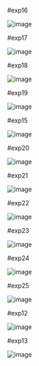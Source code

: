 #exp16

![image](https://github.com/sreejakaveti/Toc/assets/113493813/4274699a-6433-45c0-a6dc-d6daa61d632c)

#exp17

![image](https://github.com/sreejakaveti/Toc/assets/113493813/8d790dcb-ca03-4046-9655-a2c58c563faa)


#exp18

![image](https://github.com/sreejakaveti/Toc/assets/113493813/c6e1e2d6-af93-480a-80b9-58284f2d09cd)

#exp19

![image](https://github.com/sreejakaveti/Toc/assets/113493813/7faf2cfa-2a06-4934-919d-55c917ab3785)

#exp15

![image](https://github.com/sreejakaveti/Toc/assets/113493813/0818ca08-a6bc-4e48-a898-e03d44d1ce02)

#exp20

![image](https://github.com/sreejakaveti/Toc/assets/113493813/de560cb6-cd66-4c51-92c1-fb9ad652cfe4)

#exp21

![image](https://github.com/sreejakaveti/Toc/assets/113493813/fb4e7f98-7f13-4546-bc43-496f25b56bac)

#exp22

![image](https://github.com/sreejakaveti/Toc/assets/113493813/f37c68e5-3c0e-4bbc-8318-4f65fafb64fd)


#exp23

![image](https://github.com/sreejakaveti/Toc/assets/113493813/fae6a19c-2879-418f-b36e-2809806fedfa)

#exp24

![image](https://github.com/sreejakaveti/Toc/assets/113493813/83b5d7f5-311a-4cca-8147-3b9713cd63d8)

#exp25

![image](https://github.com/sreejakaveti/Toc/assets/113493813/98c65061-79a7-48d3-9435-97e6c7fae42a)


#exp12

![image](https://github.com/sreejakaveti/Toc/assets/113493813/ab0719e3-05a0-459c-a861-d4b594c34429)

#exp13

![image](https://github.com/sreejakaveti/Toc/assets/113493813/9e5e79d4-2a7b-4ffd-aa9d-7eb2d2ca115b)










